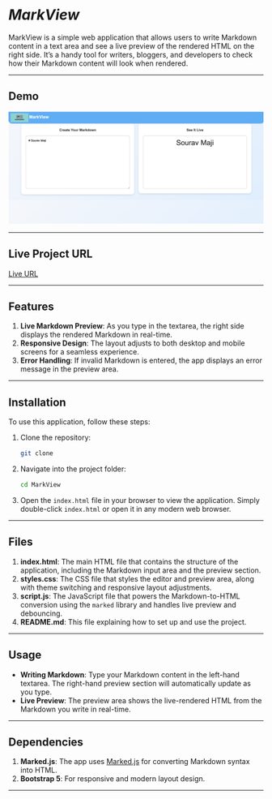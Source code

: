 # *MarkView*

MarkView  is a simple web application that allows users to write Markdown content in a text area and see a live preview of the rendered HTML on the right side. It’s a handy tool for writers, bloggers, and developers to check how their Markdown content will look when rendered.

---

## Demo  
![MarkView  Demo](./demo.png)

---

## Live Project URL  
[Live URL](https://mark-view-nine.vercel.app/)

---

## Features
1. **Live Markdown Preview**: As you type in the textarea, the right side displays the rendered Markdown in real-time.
2. **Responsive Design**: The layout adjusts to both desktop and mobile screens for a seamless experience.
3. **Error Handling**: If invalid Markdown is entered, the app displays an error message in the preview area.
  
---

## Installation
To use this application, follow these steps:

1. Clone the repository:

    ```bash
    git clone 
    ```

2. Navigate into the project folder:

    ```bash
    cd MarkView
    ```

3. Open the `index.html` file in your browser to view the application. Simply double-click `index.html` or open it in any modern web browser.

---

## Files

1. **index.html**: The main HTML file that contains the structure of the application, including the Markdown input area and the preview section.
2. **styles.css**: The CSS file that styles the editor and preview area, along with theme switching and responsive layout adjustments.
3. **script.js**: The JavaScript file that powers the Markdown-to-HTML conversion using the `marked` library and handles live preview and debouncing.
4. **README.md**: This file explaining how to set up and use the project.

---

## Usage
- **Writing Markdown**: Type your Markdown content in the left-hand textarea. The right-hand preview section will automatically update as you type.
- **Live Preview**: The preview area shows the live-rendered HTML from the Markdown you write in real-time.

---

## Dependencies

1. **Marked.js**: The app uses [Marked.js](https://marked.js.org/) for converting Markdown syntax into HTML.
2. **Bootstrap 5**: For responsive and modern layout design.

---
